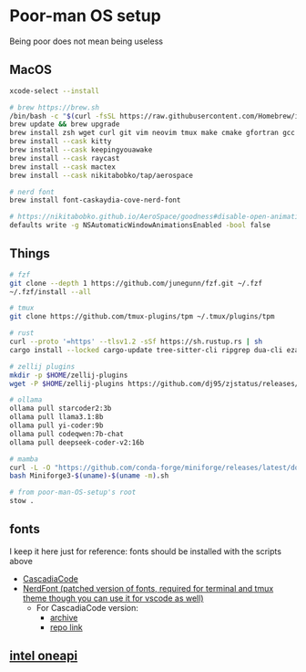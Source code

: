 # Poor-man OS setup
Being poor does not mean being useless

## MacOS
```bash
xcode-select --install

# brew https://brew.sh
/bin/bash -c "$(curl -fsSL https://raw.githubusercontent.com/Homebrew/install/HEAD/install.sh)"
brew update && brew upgrade
brew install zsh wget curl git vim neovim tmux make cmake gfortran gcc btop stow
brew install --cask kitty
brew install --cask keepingyouawake
brew install --cask raycast
brew install --cask mactex
brew install --cask nikitabobko/tap/aerospace

# nerd font
brew install font-caskaydia-cove-nerd-font

# https://nikitabobko.github.io/AeroSpace/goodness#disable-open-animations
defaults write -g NSAutomaticWindowAnimationsEnabled -bool false
```

## Things
```bash
# fzf
git clone --depth 1 https://github.com/junegunn/fzf.git ~/.fzf
~/.fzf/install --all

# tmux
git clone https://github.com/tmux-plugins/tpm ~/.tmux/plugins/tpm

# rust
curl --proto '=https' --tlsv1.2 -sSf https://sh.rustup.rs | sh
cargo install --locked cargo-update tree-sitter-cli ripgrep dua-cli eza zoxide bat yazi-fm yazi-cli zellij

# zellij plugins
mkdir -p $HOME/zellij-plugins
wget -P $HOME/zellij-plugins https://github.com/dj95/zjstatus/releases/latest/download/zjstatus.wasm

# ollama
ollama pull starcoder2:3b
ollama pull llama3.1:8b
ollama pull yi-coder:9b
ollama pull codeqwen:7b-chat
ollama pull deepseek-coder-v2:16b

# mamba
curl -L -O "https://github.com/conda-forge/miniforge/releases/latest/download/Miniforge3-$(uname)-$(uname -m).sh"
bash Miniforge3-$(uname)-$(uname -m).sh

# from poor-man-OS-setup's root
stow .
```

## fonts
I keep it here just for reference: fonts should be installed with the scripts above
* [CascadiaCode](https://github.com/microsoft/cascadia-code)
* [NerdFont (patched version of fonts, required for terminal and tmux theme though you can use it for vscode as well)](https://github.com/ryanoasis/nerd-fonts)
  * For CascadiaCode version:
    * [archive](https://github.com/ryanoasis/nerd-fonts/releases/latest)
    * [repo link](https://github.com/ryanoasis/nerd-fonts/tree/master/patched-fonts/CascadiaCode)

## [intel oneapi](https://software.intel.com/content/www/us/en/develop/tools/oneapi/all-toolkits.html)
